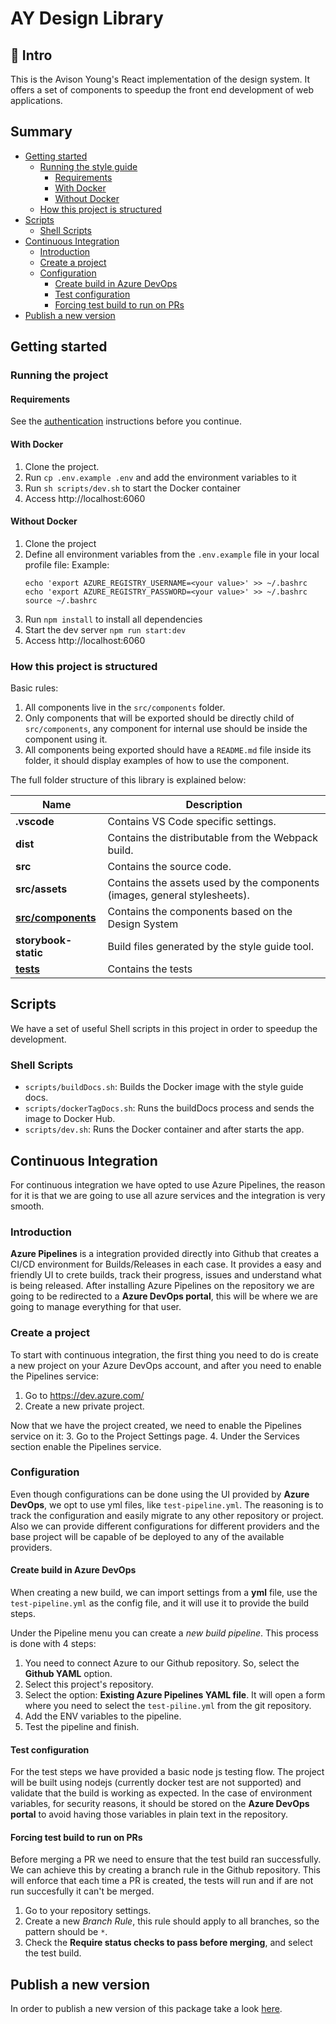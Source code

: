 # AY Design Library

## 👋 Intro


This is the Avison Young's React implementation of the design system. It offers a set of components to speedup the front end development of web applications. 
 
## Summary
- [Getting started](#getting-started)
  - [Running the style guide](#running-the-style-guide)
     - [Requirements](#requirements)
     - [With Docker](#with-docker)
     - [Without Docker](#without-docker)
  - [How this project is structured](#how-this-project-is-structured)
- [Scripts](#scripts)
  - [Shell Scripts](#shell-scripts)
- [Continuous Integration](#continuous-integration)
  - [Introduction](#ci-intoduction)
  - [Create a project](#create-a-project)
  - [Configuration](#ci-configuration)
    - [Create build in Azure DevOps](#create-build-in-azure-devops)
    - [Test configuration](#test-configuration)
    - [Forcing test build to run on PRs](#forcing-test-build-to-run-on-prs)
- [Publish a new version](#publish-a-new-version)

## Getting started

### Running the project

#### Requirements
See the [authentication](./docs/AUTHENTICATION.md) instructions before you continue.

#### With Docker  

1. Clone the project.
2. Run `cp .env.example .env` and add the environment variables to it
3. Run `sh scripts/dev.sh` to start the Docker container
4. Access http://localhost:6060

#### Without Docker

1. Clone the project
2. Define all environment variables from the `.env.example` file in your local profile file:
   Example:
   ```
   echo 'export AZURE_REGISTRY_USERNAME=<your value>' >> ~/.bashrc 
   echo 'export AZURE_REGISTRY_PASSWORD=<your value>' >> ~/.bashrc 
   source ~/.bashrc 
   ```
2. Run `npm install` to install all dependencies
3. Start the dev server `npm run start:dev`  
4. Access http://localhost:6060

### How this project is structured

Basic rules:

1. All components live in the `src/components` folder.
2. Only components that will be exported should be directly child of `src/components`, any component for internal use should be inside the component using it.
3. All components being exported should have a `README.md` file inside its folder, it should display examples of how to use the component.


The full folder structure of this library is explained below:

| Name                                             | Description                                                                           |
| ------------------------------------------------ | --------------------------------------------------------------------------------------|
| **.vscode**                                      | Contains VS Code specific settings.                                                   |
| **dist**                                         | Contains the distributable from the Webpack build.                                    |
| **src**                                          | Contains the source code.                                                             |
| **src/assets**                                   | Contains the assets used by the components (images, general stylesheets).             |
| [**src/components**](src/components/README.md)   | Contains the components based on the Design System                                    |
| **storybook-static**                             | Build files generated by the style guide tool.                                        |
| [**tests**](tests/README.md)                     | Contains the tests                                                                    |

## Scripts

We have a set of useful Shell scripts in this project in order to speedup the development.

### Shell Scripts
- `scripts/buildDocs.sh`: Builds the Docker image with the style guide docs.
- `scripts/dockerTagDocs.sh`: Runs the buildDocs process and sends the image to Docker Hub.
- `scripts/dev.sh`: Runs the Docker container and after starts the app.

## Continuous Integration

For continuous integration we have opted to use Azure Pipelines,
the reason for it is that we are going to use all azure services and the integration is very smooth.

### <a name="ci-intoduction"/> Introduction

**Azure Pipelines** is a integration provided directly into Github that creates a CI/CD environment for Builds/Releases in each case.
It provides a easy and friendly UI to crete builds, track their progress, issues and understand what is being released.
After installing Azure Pipelines on the repository we are going to be redirected to a **Azure DevOps portal**, this will be where we are going to manage everything for that user.

### Create a project

To start with continuous integration, the first thing you need to do is create a new project on your Azure DevOps account,
and after you need to enable the Pipelines service:
1. Go to https://dev.azure.com/<organization name>
2. Create a new private project.

Now that we have the project created, we need to enable the Pipelines service on it:
3. Go to the Project Settings page.
4. Under the Services section enable the Pipelines service.

### <a name="ci-configuration"/> Configuration

Even though configurations can be done using the UI provided by **Azure DevOps**, we opt to use yml files, like `test-pipeline.yml`.
The reasoning is to track the configuration and easily migrate to any other repository or project.
Also we can provide different configurations for different providers and the base project will be capable of be deployed to any of the available providers.

#### Create build in Azure DevOps

When creating a new build, we can import settings from a **yml** file, use the `test-pipeline.yml` as the config file, and it will use it to provide the build steps.

Under the Pipeline menu you can create a _new build pipeline_. This process is done with 4 steps:
1. You need to connect Azure to our Github repository. So, select the **Github YAML** option.
2. Select this project's repository.
3. Select the option: **Existing Azure Pipelines YAML file**. It will open a form where you need to select the `test-piline.yml` from the git repository.
4. Add the ENV variables to the pipeline.
5. Test the pipeline and finish.

#### Test configuration

For the test steps we have provided a basic node js testing flow.
The project will be built using nodejs (currently docker test are not supported) and validate that the build is working as expected.
In the case of environment variables, for security reasons, it should be stored on the **Azure DevOps portal** to avoid having those variables in plain text in the repository.

#### Forcing test build to run on PRs

Before merging a PR we need to ensure that the test build ran successfully. We can achieve this by creating a branch rule in the Github repository.
This will enforce that each time a PR is created, the tests will run and if are not run succesfully it can't be merged.

1. Go to your repository settings.
2. Create a new _Branch Rule_, this rule should apply to all branches, so the pattern should be `*`.
3. Check the **Require status checks to pass before merging**, and select the test build.

## Publish a new version

In order to publish a new version of this package take a look [here](./docs/PUBLISH.md).
